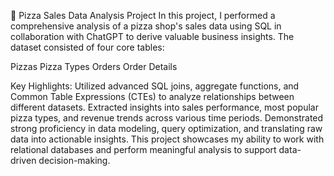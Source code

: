🍕 Pizza Sales Data Analysis Project
In this project, I performed a comprehensive analysis of a pizza shop's sales data using SQL in collaboration with ChatGPT to derive valuable business insights. The dataset consisted of four core tables:

Pizzas
Pizza Types
Orders
Order Details

Key Highlights:
Utilized advanced SQL joins, aggregate functions, and Common Table Expressions (CTEs) to analyze relationships between different datasets.
Extracted insights into sales performance, most popular pizza types, and revenue trends across various time periods.
Demonstrated strong proficiency in data modeling, query optimization, and translating raw data into actionable insights.
This project showcases my ability to work with relational databases and perform meaningful analysis to support data-driven decision-making.
